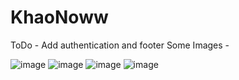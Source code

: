 # KhaoNoww
ToDo - Add authentication and footer
Some Images - 

![image](https://github.com/user-attachments/assets/9a5fdc40-e358-4194-ac54-a6ca0714cdf1)
![image](https://github.com/user-attachments/assets/87d27c1d-b516-4561-bd69-627e812f79f0)
![image](https://github.com/user-attachments/assets/abdfb2c7-2a5c-4446-818a-babb14bfc00b)
![image](https://github.com/user-attachments/assets/1d011c5d-8eef-4ba7-b912-cf23ca29c10d)
